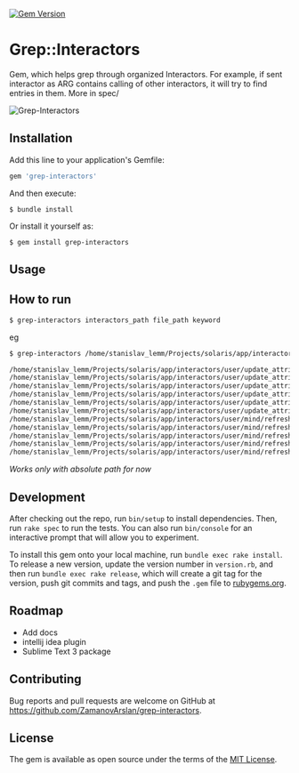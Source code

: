 [![Gem Version](https://badge.fury.io/rb/grep-interactors.svg)](https://badge.fury.io/rb/grep-interactors)

# Grep::Interactors

Gem, which helps grep through organized Interactors.
For example, if sent interactor as ARG contains calling of other interactors, it will try to find entries in them.
More in spec/

![Grep-Interactors](https://user-images.githubusercontent.com/32578180/94605038-34937000-02a1-11eb-8f17-ad33efa9c289.png)

## Installation

Add this line to your application's Gemfile:

```ruby
gem 'grep-interactors'
```

And then execute:

    $ bundle install

Or install it yourself as:

    $ gem install grep-interactors

## Usage

## How to run
```bash
$ grep-interactors interactors_path file_path keyword
```
eg
```bash
$ grep-interactors /home/stanislav_lemm/Projects/solaris/app/interactors/ /home/stanislav_lemm/Projects/solaris/app/interactors/agreements/create.rb user

/home/stanislav_lemm/Projects/solaris/app/interactors/user/update_attributes.rb:6
/home/stanislav_lemm/Projects/solaris/app/interactors/user/update_attributes.rb:9
/home/stanislav_lemm/Projects/solaris/app/interactors/user/update_attributes.rb:12
/home/stanislav_lemm/Projects/solaris/app/interactors/user/update_attributes.rb:18
/home/stanislav_lemm/Projects/solaris/app/interactors/user/update_attributes.rb:30
/home/stanislav_lemm/Projects/solaris/app/interactors/user/update_attributes.rb:34
/home/stanislav_lemm/Projects/solaris/app/interactors/user/mind/refresh_value.rb:8
/home/stanislav_lemm/Projects/solaris/app/interactors/user/mind/refresh_value.rb:9
/home/stanislav_lemm/Projects/solaris/app/interactors/user/mind/refresh_value.rb:13
/home/stanislav_lemm/Projects/solaris/app/interactors/user/mind/refresh_value.rb:35
/home/stanislav_lemm/Projects/solaris/app/interactors/user/mind/refresh_value.rb:39
```
_Works only with absolute path for now_

## Development

After checking out the repo, run `bin/setup` to install dependencies. Then, run `rake spec` to run the tests. You can also run `bin/console` for an interactive prompt that will allow you to experiment.

To install this gem onto your local machine, run `bundle exec rake install`. To release a new version, update the version number in `version.rb`, and then run `bundle exec rake release`, which will create a git tag for the version, push git commits and tags, and push the `.gem` file to [rubygems.org](https://rubygems.org).

## Roadmap
* Add docs
* intellij idea plugin
* Sublime Text 3 package

## Contributing

Bug reports and pull requests are welcome on GitHub at https://github.com/ZamanovArslan/grep-interactors.


## License

The gem is available as open source under the terms of the [MIT License](https://opensource.org/licenses/MIT).
